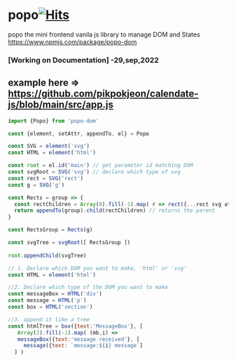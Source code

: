 # popo[![Hits](https://hits.seeyoufarm.com/api/count/incr/badge.svg?url=https%3A%2F%2Fgithub.com%2Fpikpokjeon%2Fpopo&count_bg=%2328DCFF&title_bg=%23555555&icon=&icon_color=%23E7E7E7&title=hits&edge_flat=true)](https://hits.seeyoufarm.com)
popo the mini frontend vanila js library to manage DOM and States
 https://www.npmjs.com/package/popo-dom

### [Working on Documentation] -29,sep,2022
 example here => https://github.com/pikpokjeon/calendate-js/blob/main/src/app.js
---

```javascript
import {Popo} from 'popo-dom'

const {element, setAttr, appendTo, el} = Popo

const SVG = element('svg')
const HTML = element('html')

const root = el.id('main') // get parameter id matching DOM
const svgRoot = SVG('svg') // declare which type of svg
const rect = SVG('rect')
const g = SVG('g')

const Rects = group => {
  const rectChildren = Array(8).fill(-1).map( r => rect({...rect svg attributes}))
  return appendTo(group).child(rectChildren) // returns the parent
}

const RectsGroup = Rects(g)

const svgTree = svgRoot([ RectsGroup ])
       
root.appendChild(svgTree)
```


``` javascript
// 1. Declare which DOM you want to make, 'html' or 'svg'
const HTML = element('html')

//2. Declare which type of the DOM you want to make
const messageBox = HTML('div')
const message = HTML('p')
const box = HTML('section')

//3. append it like a tree
const htmlTree = box({text:'MessageBox'}, [
   Array(3).fill(-1).map( (mb,i) => 
   messageBox({text:'mesaage received'}, [
     message({text: `message:${i} message`]
  ] )
 

```
